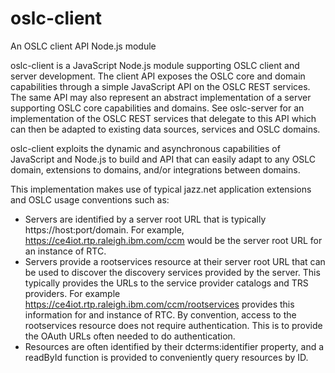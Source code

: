 # oslc-client
An OSLC client API Node.js module

oslc-client is a JavaScript Node.js module supporting OSLC client and server development. The client API exposes the OSLC core and domain capabilities through a simple JavaScript API on the OSLC REST services. The same API may also represent an abstract implementation of a server supporting OSLC core capabilities and domains. See oslc-server for an implementation of the OSLC REST services that delegate to this API which can then be adapted to existing data sources, services and OSLC domains.

oslc-client exploits the dynamic and asynchronous capabilities of JavaScript and Node.js to build and API that can easily adapt to any OSLC domain, extensions to domains, and/or integrations between domains. 

This implementation makes use of typical jazz.net application extensions and OSLC usage conventions such as:

* Servers are identified by a server root URL that is typically https://host:port/domain. For example, https://ce4iot.rtp.raleigh.ibm.com/ccm would be the server root URL for an instance of RTC.
* Servers provide a rootservices resource at their server root URL that can be used to discover the discovery services provided by the server. This typically provides the URLs to the service provider catalogs and TRS providers. For example https://ce4iot.rtp.raleigh.ibm.com/ccm/rootservices provides this information for and instance of RTC. By convention, access to the rootservices resource does not require authentication. This is to provide the OAuth URLs often needed to do authentication.
* Resources are often identified by their dcterms:identifier property, and a readById function is provided to conveniently query resources by ID.


